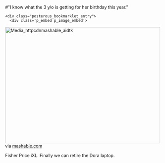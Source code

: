 #"I know what the 3 y/o is getting for her birthday this year."


    <div class="posterous_bookmarklet_entry">
      <div class='p_embed p_image_embed'>
<img alt="Media_httpcdnmashable_aidtk" height="375" src="http://getfile5.posterous.com/getfile/files.posterous.com/conoroneill/apkwqzAADrEGGElAueFnmdnHvtzoqEnfqpntlBdsxusIsBjszIwzHbqtFgrJ/media_httpcdnmashable_aiDtk.jpg.scaled500.jpg" width="500" />
</div>


<div class="posterous_quote_citation">via <a href="http://mashable.com/2010/02/16/fisher-price-ixl/">mashable.com</a></div>
    <p>Fisher Price iXL. Finally we can retire the Dora laptop.</p></div>
  